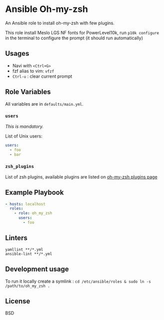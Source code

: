 # Ansible Oh-my-zsh

An Ansible role to install oh-my-zsh with few plugins.

This role install Meslo LGS NF fonts for PowerLevel10k, run `p10k configure` in
the terminal to configure the prompt (it should run automatically)

## Usages

- Navi with `<Ctrl+G>`
- fzf alias to vim: `vfzf`
- `Ctrl-u` : clear current prompt

## Role Variables

All variables are in `defaults/main.yml`.

### `users`

_This is mandatory._

List of Unix users:

```yaml
users:
  - foo
  - bar
```

### `zsh_plugins`

List of zsh plugins, available plugins are listed on [oh-my-zsh plugins page](https://github.com/robbyrussell/oh-my-zsh/wiki/Plugins)

## Example Playbook

```yaml
- hosts: localhost
  roles:
    - role: oh_my_zsh
      users:
        - foo
```

## Linters

```shell
yamllint **/*.yml
ansible-lint **/*.yml
```

## Development usage

To run it locally create a symlink : `cd /etc/ansible/roles & sudo ln -s /path/to/oh_my_zsh .`

## License

BSD
